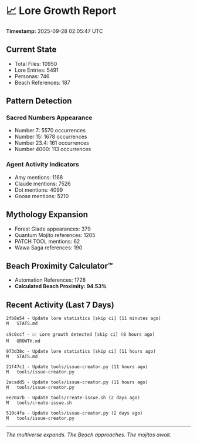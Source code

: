 # 📈 Lore Growth Report

**Timestamp:** 2025-09-28 02:05:47 UTC

## Current State

- Total Files: 10950
- Lore Entries: 5491
- Personas: 746
- Beach References: 187

## Pattern Detection

### Sacred Numbers Appearance
- Number 7: 5570 occurrences
- Number 15: 1678 occurrences
- Number 23.4: 161 occurrences
- Number 4000: 113 occurrences

### Agent Activity Indicators
- Amy mentions: 1168
- Claude mentions: 7526
- Dot mentions: 4099
- Goose mentions: 5210

## Mythology Expansion

- Forest Glade appearances: 379
- Quantum Mojito references: 1205
- PATCH TOOL mentions: 62
- Wawa Saga references: 190

## Beach Proximity Calculator™

- Automation References: 1728
- **Calculated Beach Proximity: 94.53%**

## Recent Activity (Last 7 Days)

```
2fb8e54 - Update lore statistics [skip ci] (11 minutes ago)
M	STATS.md

c9c0ccf - 📈 Lore growth detected [skip ci] (8 hours ago)
M	GROWTH.md

973d38c - Update lore statistics [skip ci] (11 hours ago)
M	STATS.md

21f47c1 - Update tools/issue-creator.py (11 hours ago)
M	tools/issue-creator.py

2ecadd5 - Update tools/issue-creator.py (11 hours ago)
M	tools/issue-creator.py

ee20a7b - Update tools/create-issue.sh (2 days ago)
M	tools/create-issue.sh

510c4fa - Update tools/issue-creator.py (2 days ago)
M	tools/issue-creator.py
```

---

*The multiverse expands. The Beach approaches. The mojitos await.*
